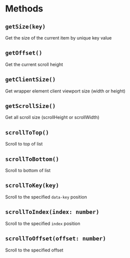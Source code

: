 # Methods

## `getSize(key)`

Get the size of the current item by unique key value

## `getOffset()`

Get the current scroll height

## `getClientSize()`

Get wrapper element client viewport size (width or height)

## `getScrollSize()`

Get all scroll size (scrollHeight or scrollWidth)

## `scrollToTop()`

Scroll to top of list

## `scrollToBottom()`

Scroll to bottom of list

## `scrollToKey(key)`

Scroll to the specified `data-key` position

## `scrollToIndex(index: number)`

Scroll to the specified `index` position

## `scrollToOffset(offset: number)`

Scroll to the specified offset
